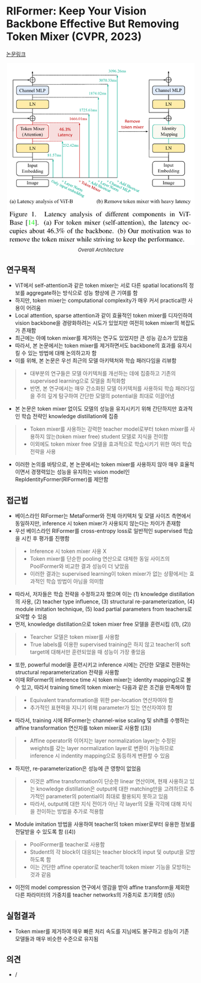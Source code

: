 # RIFormer: Keep Your Vision Backbone Effective But Removing Token Mixer (CVPR, 2023)

[논문링크](https://arxiv.org/abs/2304.05659)

<p align="center">
    <img width="500" alt='fig1' src="./img/01_44_01.png?raw=true"></br>
    <em><font size=2>Overall Architecture</font></em>
</p>

## 연구목적
- ViT에서 self-attention과 같은 token mixer는 서로 다른 spatial locations의 정보를 aggregate하는 방식으로 성능 향상에 큰 기여를 함
- 하지만, token mixer는 computational complexity가 매우 커서 practical한 사용이 어려움
- Local attention, sparse attention과 같이 효율적인 token mixer를 디자인하여 vision backbone을 경량화하려는 시도가 있었지만 여전히 token mixer의 복잡도가 존재함
- 최근에는 아예 token mixer를 제거하는 연구도 있었지만 큰 성능 감소가 있었음
- 따라서, 본 논문에서는 token mixer를 제거하면서도 backbone의 효과를 유지시킬 수 있는 방법에 대해 논의하고자 함
- 이를 위해, 본 논문은 우선 최근의 모델 아키텍처와 학습 패러다임을 리뷰함
> - 대부분의 연구들은 모델 아키텍처를 개선하는 데에 집중하고 기존의 supervised learning으로 모델을 최적화함
> - 반면, 본 연구에서는 매우 간소화된 모델 아키텍처를 사용하되 학습 패러다임을 주의 깊게 탐구하여 간단한 모델의 potential을 최대로 이끌어냄
- 본 논문은 token mixer 없이도 모델의 성능을 유지시키기 위해 간단하지만 효과적인 학습 전략인 knowledge distillation에 집중
> - Token mixer를 사용하는 강력한 teacher model로부터 token mixer를 사용하지 않는(token mixer free) student 모델로 지식을 전이함
> - 이외에도 token mixer free 모델을 효과적으로 학습시키기 위한 여러 학습 전략을 사용
- 이러한 논의를 바탕으로, 본 논문에서는 token mixer를 사용하지 않아 매우 효율적이면서 경쟁력있는 성능을 유지하는 vision model인 RepIdentityFormer(RIFormer)를 제안함

## 접근법
- 베이스라인 RIFormer는 MetaFormer와 전체 아키텍처 및 모델 사이즈 측면에서 동일하지만, inference 시 token mixer가 사용되지 않는다는 차이가 존재함
- 우선 베이스라인 RIFormer를 cross-entropy loss로 일반적인 supervised 학습을 시킨 후 평가를 진행함
> - Inference 시 token mixer 사용 X
> - Token mixer를 단순한 pooling 연산으로 대체한 동일 사이즈의 PoolFormer와 비교한 결과 성능이 더 낮았음
> - 이러한 결과는 supervised learning이 token mixer가 없는 상황에서는 효과적인 학습 방법이 아님을 의미함
- 따라서, 저자들은 학습 전략을 수정하고자 했으며 이는 (1) knowledge distillation의 사용, (2) teacher type influence, (3) structural re-parameterization, (4) module imitation technique, (5) load partial parameters from teachers로 요약할 수 있음
- 먼저, knowledge distillation으로 token mixer free 모델을 훈련시킴 ((1), (2))
> - Tearcher 모델은 token mixer를 사용함
> - True labels를 이용한 supervised training은 하지 않고 teacher의 soft target에 대해서만 훈련되었을 때 성능이 가장 좋았음
- 또한, powerful model을 훈련시키고 inference 시에는 간단한 모델로 전환하는 structural reparameterization 전략을 사용함
- 이때 RIFormer의 inference time 시 token mixer는 identity mapping으로 볼 수 있고, 따라서 training time의 token mixer는 다음과 같은 조건을 만족해야 함
> - Equivalent transformation을 위한 per-location 연산자여야 함
> - 추가적인 표현력을 지니기 위해 parameter가 있는 연산자여야 함
- 따라서, training 시에 RIFormer는 channel-wise scaling 및 shift를 수행하는 affine transformation 연산자를 token mixer로 사용함 ((3))
> - Affine operator와 이어지는 layer normalization layer는 수정된 weights를 갖는 layer normalization layer로 변환이 가능하므로 inference 시 indentity mapping으로 동등하게 변환할 수 있음
- 하지만, re-parameterization은 성능에 큰 영향이 없었음
> - 이것은 affine transformation이 단순한 linear 연산이며, 현재 사용하고 있는 knowledge distillation은 output에 대한 matching만을 고려하므로 추가적인 parameter의 potential이 최대로 활용되지 못하고 있음
> - 따라서, output에 대한 지식 전이가 아닌 각 layer의 모듈 각각에 대해 지식을 전이하는 방법을 추가로 적용함
- Module imitation 방법을 사용하여 teacher의 token mixer로부터 유용한 정보를 전달받을 수 있도록 함 ((4))
> - PoolFormer를 teacher로 사용함
> - Student의 각 block이 대응되는 teacher block의 input 및 output을 모방하도록 함
> - 이는 간단한 affine operator로 teacher의 token mixer 기능을 모방하는 것과 같음
- 이전의 model compression 연구에서 영감을 받아 affine transform을 제외한 다른 파라미터의 가중치를 teacher networks의 가중치로 초기화함 ((5))

## 실험결과
- Token mixer를 제거하여 매우 빠른 처리 속도를 지님에도 불구하고 성능이 기존 모델들과 매우 비슷한 수준으로 유지됨

## 의견
- /